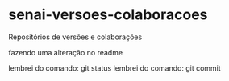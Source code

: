 # senai-versoes-colaboracoes
Repositórios de versões e colaborações

fazendo uma alteração no readme

lembrei do comando: git status
lembrei do comando: git commit
